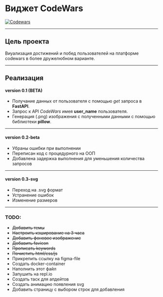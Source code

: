 # Виджет CodeWars
[![Codewars](https://c686b864-254a-48ad-adda-751b97b45c0c-00-241mot1h3o2eg.janeway.replit.dev/?user_name=Pogudo&theme=light)](https://github.com/pogudo-e/pillow_cw)

---
## Цель проекта
Виуализация достижений и побед пользователей на платформе codewars в более дружелюбном варианте.

---
## Реализация
#### version 0.1 (BETA)
- Получание данных от пользователя с помощью *get* запроса в **FastAPI**.
- Запрос к API *CodeWars* имея **user_name** пользователя.
- Генерация (.png) изображения с полученными данными с помощью библиотеки **pillow**.

---
#### version 0.2-beta
- Убраны ошибки при выполнении
- Переписан код с процедурного на ООП
- Добавлена задержка выполнения для уменьшения количества запросов

---
#### version 0.3-svg

- Переход на .svg формат
- Устранение ошибок
- Изменение размеров
---

### TODO:
- ~~Добавить темы~~
- ~~Настроить кэширование на 3 часа~~
- ~~Добавить фоновое изображение~~
- ~~Добавить favicon~~
- ~~Прописать keywords~~
- ~~Почистить html/css/js~~
- Прикрепить ссылку на figma-file
- Создать docker-container
- Наполнить этот файл
- Запушить на repl.io
- Создать таск для апдейтов
- Создать анимацию появления svg
- Добавить страницу с выбором строк для добавления

